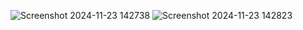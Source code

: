 ![Screenshot 2024-11-23 142738](https://github.com/user-attachments/assets/6bec762c-9825-4dbb-8e11-58ced51152d2)
![Screenshot 2024-11-23 142823](https://github.com/user-attachments/assets/56edadfb-b0d4-447b-b5c0-3a6c16bdca1f)
